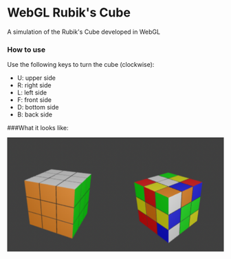 # WebGL Rubik's Cube
A simulation of the Rubik's Cube developed in WebGL

### How to use
Use the following keys to turn the cube (clockwise):
* U: upper side
* R: right side
* L: left side
* F: front side
* D: bottom side
* B: back side


###What it looks like:

![Example screenshot](https://raw.githubusercontent.com/Limera1n96/WebGL_RubiksCube/master/pictures/screenshot.png)
